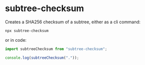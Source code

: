 # subtree-checksum

Creates a SHA256 checksum of a subtree, either as a cli command:

```bash
npx subtree-checksum
```

or in code:

```javascript
import subtreeChecksum from "subtree-checksum";

console.log(subtreeChecksum("."));
```
